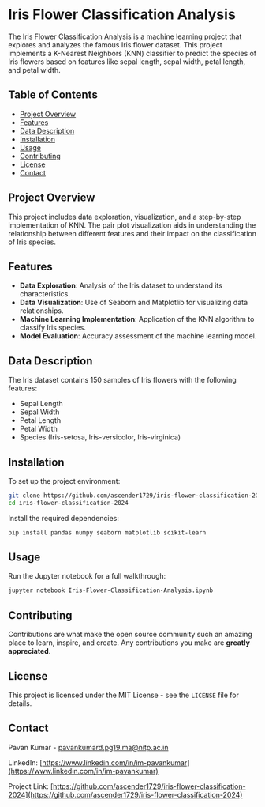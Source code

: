 # Iris Flower Classification Analysis

The Iris Flower Classification Analysis is a machine learning project that explores and analyzes the famous Iris flower dataset. This project implements a K-Nearest Neighbors (KNN) classifier to predict the species of Iris flowers based on features like sepal length, sepal width, petal length, and petal width.

## Table of Contents

- [Project Overview](#project-overview)
- [Features](#features)
- [Data Description](#data-description)
- [Installation](#installation)
- [Usage](#usage)
- [Contributing](#contributing)
- [License](#license)
- [Contact](#contact)

## Project Overview

This project includes data exploration, visualization, and a step-by-step implementation of KNN. The pair plot visualization aids in understanding the relationship between different features and their impact on the classification of Iris species.

## Features

- **Data Exploration**: Analysis of the Iris dataset to understand its characteristics.
- **Data Visualization**: Use of Seaborn and Matplotlib for visualizing data relationships.
- **Machine Learning Implementation**: Application of the KNN algorithm to classify Iris species.
- **Model Evaluation**: Accuracy assessment of the machine learning model.

## Data Description

The Iris dataset contains 150 samples of Iris flowers with the following features:

- Sepal Length
- Sepal Width
- Petal Length
- Petal Width
- Species (Iris-setosa, Iris-versicolor, Iris-virginica)

## Installation

To set up the project environment:

```bash
git clone https://github.com/ascender1729/iris-flower-classification-2024.git
cd iris-flower-classification-2024
```

Install the required dependencies:

```bash
pip install pandas numpy seaborn matplotlib scikit-learn
```

## Usage

Run the Jupyter notebook for a full walkthrough:

```bash
jupyter notebook Iris-Flower-Classification-Analysis.ipynb
```

## Contributing

Contributions are what make the open source community such an amazing place to learn, inspire, and create. Any contributions you make are **greatly appreciated**.

## License

This project is licensed under the MIT License - see the `LICENSE` file for details.

## Contact

Pavan Kumar - pavankumard.pg19.ma@nitp.ac.in

LinkedIn: [https://www.linkedin.com/in/im-pavankumar](https://www.linkedin.com/in/im-pavankumar)

Project Link: [https://github.com/ascender1729/iris-flower-classification-2024](https://github.com/ascender1729/iris-flower-classification-2024)

